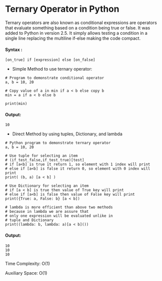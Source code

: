# Ternary Operator in Python

Ternary operators are also known as conditional expressions are operators that evaluate something based on a condition being true or false. It was added to Python in version 2.5. 
It simply allows testing a condition in a single line replacing the multiline if-else making the code compact.

#### Syntax : 

```[on_true] if [expression] else [on_false] ```

* Simple Method to use ternary operator:

```
# Program to demonstrate conditional operator
a, b = 10, 20

# Copy value of a in min if a < b else copy b
min = a if a < b else b

print(min)
```
#### Output:
```10```

* Direct Method by using tuples, Dictionary, and lambda

```
# Python program to demonstrate ternary operator
a, b = 10, 20

# Use tuple for selecting an item
# (if_test_false,if_test_true)[test]
# if [a<b] is true it return 1, so element with 1 index will print
# else if [a<b] is false it return 0, so element with 0 index will print
print( (b, a) [a < b] )

# Use Dictionary for selecting an item
# if [a < b] is true then value of True key will print
# else if [a<b] is false then value of False key will print
print({True: a, False: b} [a < b])

# lambda is more efficient than above two methods
# because in lambda we are assure that
# only one expression will be evaluated unlike in
# tuple and Dictionary
print((lambda: b, lambda: a)[a < b]())

```

#### Output:
```
10
10
10
```

Time Complexity: O(1)

Auxiliary Space: O(1)